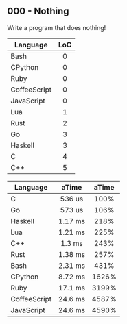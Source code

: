 000 - Nothing
--------------

Write a program that does nothing!

Language | LoC
--- | :---:
Bash | 0
CPython | 0
Ruby | 0
CoffeeScript | 0
JavaScript | 0
Lua | 1
Rust | 2
Go | 3
Haskell | 3
C | 4
C++ | 5

Language | aTime | aTime
--- | :---: | :---:
C |  536 us | 100%
Go |  573 us | 106%
Haskell | 1.17 ms | 218%
Lua | 1.21 ms | 225%
C++ |  1.3 ms | 243%
Rust | 1.38 ms | 257%
Bash | 2.31 ms | 431%
CPython | 8.72 ms | 1626%
Ruby | 17.1 ms | 3199%
CoffeeScript | 24.6 ms | 4587%
JavaScript | 24.6 ms | 4590%
